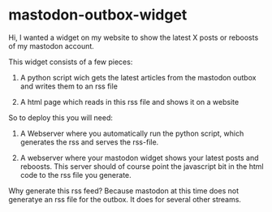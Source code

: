 # mastodon-outbox-widget

Hi, I wanted a widget on my website to show the latest X posts or reboosts of my mastodon account.

This widget consists of a few pieces: 

1. A python script wich gets the latest articles from the mastodon outbox and writes them to an rss file

2. A html page which reads in this rss file and shows it on a website


So to deploy this you will need: 
1. A Webserver where you automatically run the python script, which generates the rss and serves the rss-file.

2. A webserver where your mastodon widget shows your latest posts and reboosts. This server should of course point the javascript bit in the html code to the rss file you generate. 


Why generate this rss feed? Because mastodon at this time does not generatye an rss file for the outbox. It does for several other streams. 
